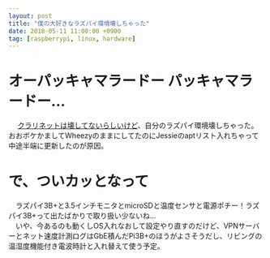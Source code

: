 ```yaml
---
layout: post
title: "僕の大好きなラズパイ環境壊しちゃった"
date: 2018-05-11 11:00:00 +0900
tag: [raspberrypi, linux, hardware]
---
```


# オーパッキャマラードー パッキャマラードー…
　 [クラリネットは壊してないらしいけど](http://nlab.itmedia.co.jp/nl/articles/1304/10/news026.html)、自分のラズパイ環境壊しちゃった。おおボケかましてWheezyのままにしてたのにJessieのaptリスト入れちゃって中途半端に更新したのが原因。

# で、ついカッとなって
　ラズパイ3B+と3.5インチモニタとmicroSDと温度センサと電源ポチー！ラズパイ3B+って出たばかりで取り扱い少ないね…  
　いや、今あるのも動くしOS入れなおして設定やり直すのだけど、VPNサーバーとネット速度計測ログはGbE積んだPi3B+のほうがよさそうだし、リビングの温湿度機能付き電波時計と入れ替えて使う予定。

